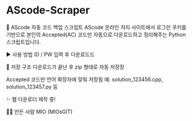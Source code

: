 # AScode-Scraper

🎯 AScode 자동 코드 백업 스크립트
AScode 온라인 저지 사이트에서 로그인 쿠키를 기반으로 본인의 Accepted(AC) 코드만 자동으로 다운로드하고 정리해주는 Python 스크립트입니다.

▶️ 사용 방법
ID / PW 입력 후 다운로드드

💾 저장 구조
다운로드가 끝난 후 zip 형태로 자동 저장장

Accepted 코드만 언어 확장자에 맞춰 저장됨
예: solution_123456.cpp, solution_123457.py 등

✨ 웹 다운로더 제작 중!

🙋‍♀️ 만든 사람
MIO (MIOsGIT)

